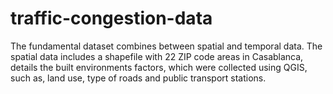 # traffic-congestion-data
The fundamental dataset combines between spatial and temporal data. The spatial data includes a shapefile with 22 ZIP code areas in Casablanca, details the built environments factors, which were collected using QGIS, such as, land use, type of roads and public transport stations. 
